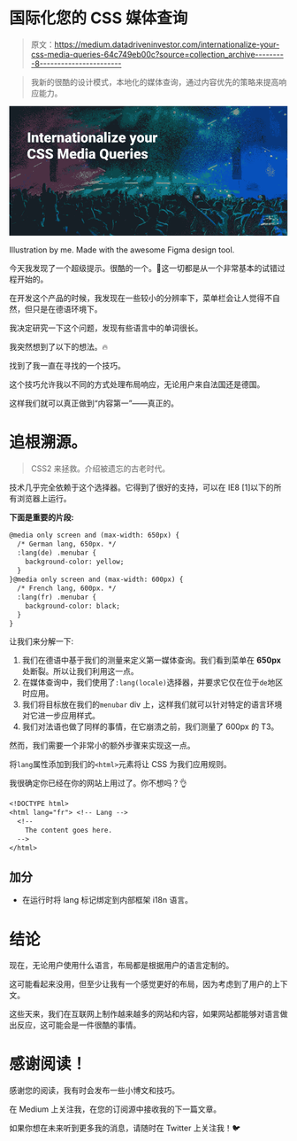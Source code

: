 # 国际化您的 CSS 媒体查询

> 原文：<https://medium.datadriveninvestor.com/internationalize-your-css-media-queries-64c749eb00c?source=collection_archive---------8----------------------->

> 我新的很酷的设计模式，本地化的媒体查询，通过内容优先的策略来提高响应能力。

![](img/d3e0af85cabb530a53aa934b53fe262c.png)

Illustration by me. Made with the awesome Figma design tool.

今天我发现了一个超级提示。很酷的一个。🍬这一切都是从一个非常基本的试错过程开始的。

在开发这个产品的时候，我发现在一些较小的分辨率下，菜单栏会让人觉得不自然，但只是在德语环境下。

我决定研究一下这个问题，发现有些语言中的单词很长。

我突然想到了以下的想法。🔥

找到了我一直在寻找的一个技巧。

这个技巧允许我以不同的方式处理布局响应，无论用户来自法国还是德国。

这样我们就可以真正做到“内容第一”——真正的。

# 追根溯源。

> CSS2 来拯救。介绍被遗忘的古老时代。

技术几乎完全依赖于这个选择器。它得到了很好的支持，可以在 IE8 [1]以下的所有浏览器上运行。

**下面是重要的片段:**

```
@media only screen and (max-width: 650px) {
  /* German lang, 650px. */
  :lang(de) .menubar {
    background-color: yellow;
  }
}@media only screen and (max-width: 600px) {
  /* French lang, 600px. */
  :lang(fr) .menubar {
    background-color: black;
  }
}
```

让我们来分解一下:

1.  我们在德语中基于我们的测量来定义第一媒体查询。我们看到菜单在 **650px** 处断裂。所以让我们利用这一点。
2.  在媒体查询中，我们使用了`:lang(locale)`选择器，并要求它仅在位于`de`地区时应用。
3.  我们将目标放在我们的`menubar` div 上，这样我们就可以针对特定的语言环境对它进一步应用样式。
4.  我们对法语也做了同样的事情，在它崩溃之前，我们测量了 600px 的 T3。

然而，我们需要一个非常小的额外步骤来实现这一点。

将`lang`属性添加到我们的`<html>`元素将让 CSS 为我们应用规则。

我很确定你已经在你的网站上用过了。你不想吗？👌

```
<!DOCTYPE html>
<html lang="fr"> <!-- Lang -->
  <!--
    The content goes here.
  -->
</html>
```

## 加分

*   在运行时将 lang 标记绑定到内部框架 i18n 语言。

# 结论

现在，无论用户使用什么语言，布局都是根据用户的语言定制的。

这可能看起来没用，但至少让我有一个感觉更好的布局，因为考虑到了用户的上下文。

这些天来，我们在互联网上制作越来越多的网站和内容，如果网站都能够对语言做出反应，这可能会是一件很酷的事情。

# 感谢阅读！

感谢您的阅读，我有时会发布一些小博文和技巧。

在 Medium 上关注我，在您的订阅源中接收我的下一篇文章。

如果你想在未来听到更多我的消息，请随时在 Twitter 上关注我！🐦